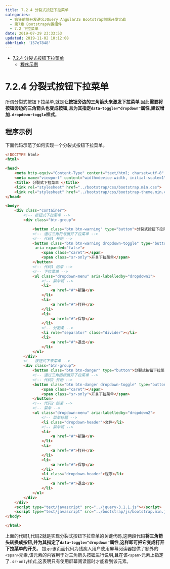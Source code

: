 ```yaml
---
title: 7.2.4 分裂式按钮下拉菜单
categories: 
  - 疯狂前端开发讲义JQuery AngularJS Bootstrap前端开发实战
  - 第7章 Bootstrap内置组件
  - 7.2 下拉菜单
date: 2019-07-29 23:33:53
updated: 2019-11-02 10:12:08
abbrlink: '157e7848'
---
```

<div id='my_toc'>

- [7.2.4 分裂式按钮下拉菜单](/JavaReadingNotes/157e7848/#7-2-4-分裂式按钮下拉菜单)
    - [程序示例](/JavaReadingNotes/157e7848/#程序示例)

</div>
<!--more-->
<script>if (navigator.platform.toLowerCase() == 'win32'){document.getElementById('my_toc').style.display = 'none';}</script>

<!--end-->
<!--SSTStart-->
# 7.2.4 分裂式按钮下拉菜单 #
所谓分裂式按钮下拉菜单,就是**让按钮旁边的三角箭头来激发下拉菜单**,因此**需要将按钮旁边的三角箭头也变成按钮,且为其指定`data-toggle="dropdown"`属性,建议增加`.dropdown-toggle`样式**。
## 程序示例 ##
下面代码示范了如何实现一个分裂式按钮下拉菜单。
```html
<!DOCTYPE html>
<html>

<head>
	<meta http-equiv="Content-Type" content="text/html; charset=utf-8" />
	<meta name="viewport" content="width=device-width, initial-scale=1">
	<title> 分裂式下拉菜单 </title>
	<link rel="stylesheet" href="../bootstrap/css/bootstrap.min.css">
	<link rel="stylesheet" href="../bootstrap/css/bootstrap-theme.min.css">
</head>

<body>
	<div class="container">
		<!-- 按钮式下拉菜单 -->
		<div class="btn-group">

			<button class="btn btn-warning" type="button">分裂式按钮下拉菜单</button>
			<!-- 通过三角符号展开下拉菜单 -->
			<!-- 代码1 开始 -->
			<button class="btn btn-warning dropdown-toggle" type="button" id="dropdown1" data-toggle="dropdown" aria-haspopup="true"
			 aria-expanded="false">
				<span class="caret"></span>
				<span class="sr-only">开关下拉菜单</span>
			</button>
			<!-- 代码1 结束 -->
			<!-- 下拉菜单 -->
			<ul class="dropdown-menu" aria-labelledby="dropdown1">
				<!-- 菜单项 -->
				<li>
					<a href="#">新建</a>
				</li>
				<li>
					<a href="#">打开</a>
				</li>
				<li>
					<a href="#">保存</a>
				</li>
				<!-- 分割条 -->
				<li role="separator" class="divider"></li>
				<li>
					<a href="#">退出</a>
				</li>
			</ul>
		</div>
		<!-- 按钮式下来菜单 -->
		<div class="btn-group">
			<button class="btn btn-danger" type="button">分裂式按钮下拉菜单</button>
			<!-- 通过三角图标展开下拉菜单 -->
			<!-- 代码2 开始 -->
			<button class="btn btn-danger dropdown-toggle" type="button" id="dropdown2" data-toggle="dropdown" aria-haspopup="true" aria-expanded="false">
				<span class="caret"></span>
				<span class="sr-only">开关下拉菜单</span>
			</button>
			<!-- 代码2 结束 -->
			<!-- 菜单 -->
			<ul class="dropdown-menu" aria-labelledby="dropdown2">
				<!-- 菜单标题 -->
				<li class="dropdown-header">文件</li>
				<!-- 菜单项 -->
				<li>
					<a href="#">新建</a>
				</li>
				<li>
					<a href="#">打开</a>
				</li>
				<li>
					<a href="#">保存</a>
				</li>
				<li class="dropdown-header">程序</li>
				<li>
					<a href="#">退出</a>
				</li>
			</ul>
		</div>
	</div>
	<script type="text/javascript" src="../jquery-3.1.1.js"></script>
	<script type="text/javascript" src="../bootstrap/js/bootstrap.min.js"></script>
</body>

</html>
```
上面的代码1,代码2就是实现分裂式按钮下拉菜单的关键代码,这两段代码**将三角箭头转换成按钮,并为其指定了`data-toggle="dropdown"`属性,这样即可把它变成打开下拉菜单的开关**。
提示:该页面代码为残疾人用户使用屏幕阅读器提供了额外的`<span>`元素,该元素的内容用于对三角箭头按钮进行说明,且在该`<span>`元素上指定了`.sr-only`样式,这表明只有使用屏幕阅读器时才能看到该元素。
<!--SSTStop-->

